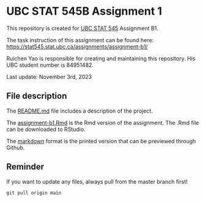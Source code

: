 # UBC STAT 545B Assignment 1
This repository is created for [UBC STAT 545](https://stat545.stat.ubc.ca/) Assignment B1.

The task instruction of this assignment can be found here: https://stat545.stat.ubc.ca/assignments/assignment-b1/

Ruichen Yao is responsible for creating and maintaining this repository. His UBC student number is 84951482.

Last update: November 3rd, 2023

## File description

The [README.md](./README.md/) file includes a description of the project.

The [assignment-b1.Rmd](./assignment-b1.Rmd) is the Rmd version of the assignment. The .Rmd file can be downloaded to RStudio.

The [markdown](./assignment-b1.md) format is the printed version that can be previewed through Github.

## Reminder
If you want to update any files, always pull from the master branch first!
```
git pull origin main
```
